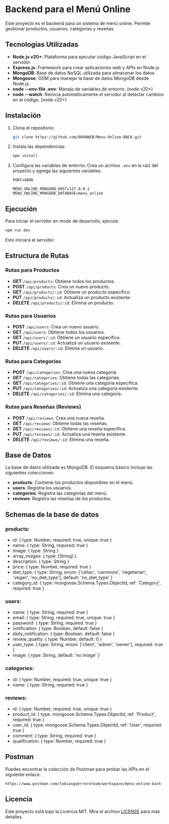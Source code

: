 
# Backend para el Menú Online

Este proyecto es el backend para un sistema de menú online. Permite gestionar productos, usuarios, categorías y reseñas.

## Tecnologías Utilizadas

- **Node.js v20+**: Plataforma para ejecutar código JavaScript en el servidor.
- **Express.js**: Framework para crear aplicaciones web y APIs en Node.js.
- **MongoDB**: Base de datos NoSQL utilizada para almacenar los datos.
- **Mongoose**: ODM para manejar la base de datos MongoDB desde Node.js.
- **node --env-file .env**: Manejo de variables de entorno. (node v20+)
- **node --watch**: Reinicia automáticamente el servidor al detectar cambios en el código. (node v20+)

## Instalación

1. Clona el repositorio:
   ```bash
   git clone https://github.com/0800WEB/Menu-Online-BACK.git
   ```

2. Instala las dependencias:
   ```bash
   npm install
   ```

3. Configura las variables de entorno:
   Crea un archivo `.env` en la raíz del proyecto y agrega las siguientes variables:
   ```plaintext
   PORT=4000

   MENU_ONLINE_MONGODB_HOST=127.0.0.1
   MENU_ONLINE_MONGODB_DATABASE=menu_online
   ```

## Ejecución

Para iniciar el servidor en modo de desarrollo, ejecuta:
```bash
npm run dev
```

Esto iniciará el servidor.

## Estructura de Rutas

### Rutas para Productos
- **GET** `/api/products`: Obtiene todos los productos.
- **POST** `/api/products`: Crea un nuevo producto.
- **GET** `/api/products/:id`: Obtiene un producto específico.
- **PUT** `/api/products/:id`: Actualiza un producto existente.
- **DELETE** `/api/products/:id`: Elimina un producto.

### Rutas para Usuarios
- **POST** `/api/users`: Crea un nuevo usuario.
- **GET** `/api/users`: Obtiene todos los usuarios.
- **GET** `/api/users/:id`: Obtiene un usuario específico.
- **PUT** `/api/users/:id`: Actualiza un usuario existente.
- **DELETE** `/api/users/:id`: Elimina un usuario.

### Rutas para Categorías
- **POST** `/api/categories`: Crea una nueva categoría.
- **GET** `/api/categories`: Obtiene todas las categorías.
- **GET** `/api/categories/:id`: Obtiene una categoría específica.
- **PUT** `/api/categories/:id`: Actualiza una categoría existente.
- **DELETE** `/api/categories/:id`: Elimina una categoría.

### Rutas para Reseñas (Reviews)
- **POST** `/api/reviews`: Crea una nueva reseña.
- **GET** `/api/reviews`: Obtiene todas las reseñas.
- **GET** `/api/reviews/:id`: Obtiene una reseña específica.
- **PUT** `/api/reviews/:id`: Actualiza una reseña existente.
- **DELETE** `/api/reviews/:id`: Elimina una reseña.

## Base de Datos

La base de datos utilizada es MongoDB. El esquema básico incluye las siguientes colecciones:

- **products**: Contiene los productos disponibles en el menú.
- **users**: Registra los usuarios.
- **categories**: Registra las categorías del menú.
- **reviews**: Registra las reseñas de los productos.

## Schemas de la base de datos

### products:
   - id: { type: Number, required: true, unique: true }
   - name: { type: String, required: true }
   - image: { type: String }
   - array_images: { type: [String] }
   - description: { type: String }
   - price: { type: Number, required: true }
   - diet_type: { type: String, enum: ['celiac', 'carnivore', 'vegetarian', 'vegan', 'no_diet_type'], default: 'no_diet_type' }
   - category_id: { type: mongoose.Schema.Types.ObjectId, ref: 'Category', required: true }

### users:
   - name: { type: String, required: true }
   - email: { type: String, required: true, unique: true }
   - password: { type: String, required: true }
   - notification: { type: Boolean, default: false }
   - daily_notification: { type: Boolean, default: false }
   - review_quality: { type: Number, default: 0 }
   - user_type: { type: String, enum: ['client', 'admin', 'owner'], required: true }
   - image: { type: String, default: 'no image' }

### categories:
   - id: { type: Number, required: true, unique: true }
   - name: { type: String, required: true }

### reviews:
   - id: { type: Number, required: true, unique: true }
   - product_id: { type: mongoose.Schema.Types.ObjectId, ref: 'Product', required: true }
   - user_id: { type: mongoose.Schema.Types.ObjectId, ref: 'User', required: true }
   - comment: { type: String, required: true }
   - qualification: { type: Number, required: true }

## Postman

Puedes encontrar la colección de Postman para probar las APIs en el siguiente enlace: 
```plaintext
https://www.postman.com/tobiasguerreroteam/workspace/menu-online-back
```

## Licencia

Este proyecto está bajo la Licencia MIT. Mira el archivo [LICENSE](LICENSE) para más detalles.
